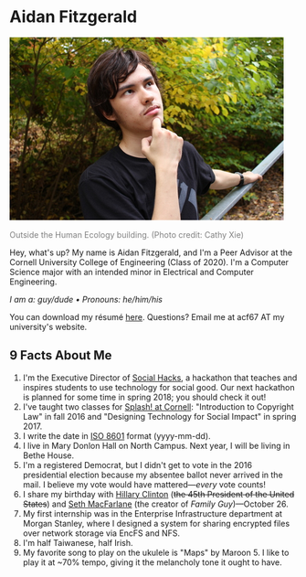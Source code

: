 # Aidan Fitzgerald

![](/480px-portrait.jpg)

<p style="color: gray;">Outside the Human Ecology building. (Photo credit: Cathy Xie)</p>

Hey, what's up? My name is Aidan Fitzgerald, and I'm a Peer Advisor at the Cornell University College of Engineering (Class of 2020). I'm a Computer Science major with an intended minor in Electrical and Computer Engineering.

_I am a: guy/dude &bull; Pronouns: he/him/his_

You can download my r&#233;sum&#233; [here](/Resume.pdf). Questions? Email me at acf67 AT my university's website.

## 9 Facts About Me

1. I'm the Executive Director of [Social Hacks](http://socialhacks.tech/), a hackathon that teaches and inspires students to use technology for social good. Our next hackathon is planned for some time in spring 2018; you should check it out!
2. I've taught two classes for [Splash! at Cornell](https://cornell.learningu.org/learn/index.html): "Introduction to Copyright Law" in fall 2016 and "Designing Technology for Social Impact" in spring 2017.
3. I write the date in [ISO 8601](https://en.wikipedia.org/wiki/ISO_8601) format (yyyy-mm-dd).
4. I live in Mary Donlon Hall on North Campus. Next year, I will be living in Bethe House.
5. I'm a registered Democrat, but I didn't get to vote in the 2016 presidential election because my absentee ballot never arrived in the mail. I believe my vote would have mattered&mdash;_every_ vote counts!
6. I share my birthday with [Hillary Clinton](https://en.wikipedia.org/wiki/Hillary_Clinton) (~~the 45th President of the United States~~) and [Seth MacFarlane](https://en.wikipedia.org/wiki/Seth_MacFarlane) (the creator of _Family Guy_)&mdash;October 26.
7. My first internship was in the Enterprise Infrastructure department at Morgan Stanley, where I designed a system for sharing encrypted files over network storage via EncFS and NFS.
8. I'm half Taiwanese, half Irish.
9. My favorite song to play on the ukulele is "Maps" by Maroon 5. I like to play it at ~70% tempo, giving it the melancholy tone it ought to have.

<!--
I am passionate about finding ways to use information and communications technology to make our society more sustainable, peaceful, and just. I believe climate change, global extreme poverty, and discrimination and violence against women are the most pressing issues of our time.
-->